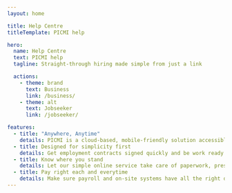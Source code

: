 ```yaml
---
layout: home

title: Help Centre
titleTemplate: PICMI help

hero:
  name: Help Centre
  text: PICMI help
  tagline: Straight-through hiring made simple from just a link

  actions:
    - theme: brand
      text: Business
      link: /business/
    - theme: alt
      text: Jobseeker
      link: /jobseeker/

features:
  - title: "Anywhere, Anytime"
    details: PICMI is a cloud-based, mobile-friendly solution accessible from any device. Secure or easy to use.
  - title: Designed for simplicity first
    details: Get employment contracts signed quickly and be work ready
  - title: Know where you stand
    details: Let our simple online service take care of paperwork, present HR inductions and ensure all data is managed in one place!
  - title: Pay right each and everytime
    details: Make sure payroll and on-site systems have all the right data
---
```

